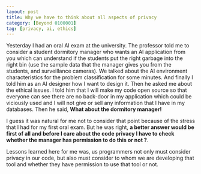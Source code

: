 ```yaml
---
layout: post
title: Why we have to think about all aspects of privacy
category: [Beyond 0100001]
tag: [privacy, ai, ethics]
---
```


Yesterday I had an oral AI exam at the university. The professor told me to consider a student dormitory manager who wants an AI application from you which can understand if the students put the right garbage into the right bin (use the sample data that the manager gives you from the students, and surveillance cameras). We talked about the AI environment characteristics for the problem classification for some minutes. And finally I told him as an AI designer how I want to design it. Then he asked me about the ethical issues. I told him that I will make my code open source so that everyone can see there are no back-door in my application which could be viciously used and I will not give or sell any information that I have in my databases. Then he said, **What about the dormitory manager!**

I guess it was natural for me not to consider that point because of the stress that I had for my first oral exam. But he was right, **a better answer would be first of all and before I care about the code privacy I have to check whether the manager has permission to do this or not ?**.

Lessons learned here for me was, us programmers not only must consider privacy in our code, but also must consider to whom we are developing that tool and whether they have permission to use that tool or not.
